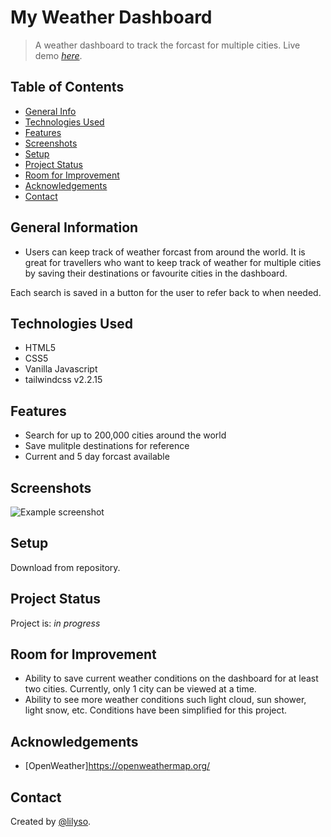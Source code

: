 # My Weather Dashboard

> A weather dashboard to track the forcast for multiple cities.
> Live demo [_here_](https://lilyso.github.io/weather-dashboard/).

## Table of Contents

- [General Info](#general-information)
- [Technologies Used](#technologies-used)
- [Features](#features)
- [Screenshots](#screenshots)
- [Setup](#setup)
- [Project Status](#project-status)
- [Room for Improvement](#room-for-improvement)
- [Acknowledgements](#acknowledgements)
- [Contact](#contact)

## General Information

- Users can keep track of weather forcast from around the world. It is great for travellers who want to keep track of weather for multiple cities by saving their destinations or favourite cities in the dashboard.

Each search is saved in a button for the user to refer back to when needed.

## Technologies Used

- HTML5
- CSS5
- Vanilla Javascript
- tailwindcss v2.2.15

## Features

- Search for up to 200,000 cities around the world
- Save mulitple destinations for reference
- Current and 5 day forcast available

## Screenshots

![Example screenshot](./img/screenshot.png)

## Setup

Download from repository.

## Project Status

Project is: _in progress_

## Room for Improvement

- Ability to save current weather conditions on the dashboard for at least two cities. Currently, only 1 city can be viewed at a time.
- Ability to see more weather conditions such light cloud, sun shower, light snow, etc. Conditions have been simplified for this project.

## Acknowledgements

- [OpenWeather]https://openweathermap.org/

## Contact

Created by [@lilyso](https://github.com/lilyso).
